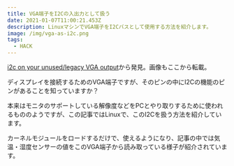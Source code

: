 ```yaml
---
title: VGA端子をI2Cの入出力として扱う
date: 2021-01-07T11:00:21.453Z
description: LinuxマシンでVGA端子をI2Cバスとして使用する方法を紹介します。
image: /img/vga-as-i2c.png
tags:
  - HACK
---
```

[i2c on your unused/legacy VGA output](http://vogelchr.blogspot.com/2019/01/i2c-on-your-unusedlegacy-vga-output.html)から発見。画像もここから転載。

ディスプレイを接続するためのVGA端子ですが、そのピンの中にI2Cの機能のピンがあることを知っていますか？

本来はモニタのサポートしている解像度などをPCとやり取りするために使われるもののようですが、この記事ではLinuxで、このI2Cを扱う方法を紹介しています。

カーネルモジュールをロードするだけで、使えるようになり、記事の中では気温・湿度センサーの値をこのVGA端子から読み取っている様子が紹介されています。
